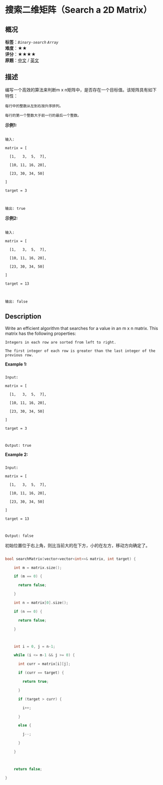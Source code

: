 # 搜索二维矩阵（Search a 2D Matrix）
## 概况
**标签**：*`Binary-search`*  *`Array`*<br>
**难度**：★★<br>
**评分**：★★★★<br>
**原题**：[中文](https://leetcode-cn.com/problems/search-a-2d-matrix) / [英文](https://leetcode.com/problems/search-a-2d-matrix)
## 描述

编写一个高效的算法来判断m x n矩阵中，是否存在一个目标值。该矩阵具有如下特性：





    每行中的整数从左到右按升序排列。

    每行的第一个整数大于前一行的最后一个整数。





**示例1:**

```

输入:

matrix = [

  [1,   3,  5,  7],

  [10, 11, 16, 20],

  [23, 30, 34, 50]

]

target = 3



输出: true

```





**示例2:**

```

输入:

matrix = [

  [1,   3,  5,  7],

  [10, 11, 16, 20],

  [23, 30, 34, 50]

]

target = 13



输出: false

```



## Description

Write an efficient algorithm that searches for a value in an m x n matrix. This matrix has the following properties:





    Integers in each row are sorted from left to right.

    The first integer of each row is greater than the last integer of the previous row.





**Example 1:**

```

Input:

matrix = [

  [1,   3,  5,  7],

  [10, 11, 16, 20],

  [23, 30, 34, 50]

]

target = 3



Output: true

```





**Example 2:**

```

Input:

matrix = [

  [1,   3,  5,  7],

  [10, 11, 16, 20],

  [23, 30, 34, 50]

]

target = 13



Output: false

```









初始位置位于右上角，则比当前大的在下方，小的在左方，移动方向确定了。

```c++

bool searchMatrix(vector<vector<int>>& matrix, int target) {

    int m = matrix.size();

    if (m == 0) {

      return false;

    }

    int n = matrix[0].size();

    if (n == 0) {

      return false;

    }



    int i = 0, j = n-1;

    while (i <= m-1 && j >= 0) {

      int curr = matrix[i][j];

      if (curr == target) {

        return true;

      }

      if (target > curr) {

        i++;

      }

      else {

        j--;

      }

    }



    return false;

}

```
